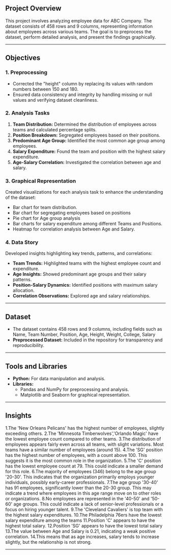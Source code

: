 ## Project Overview
This project involves analyzing employee data for ABC Company. The dataset consists of 458 rows and 9 columns, representing information about employees across various teams. The goal is to preprocess the dataset, perform detailed analysis, and present the findings graphically. 

---

## Objectives

### 1. **Preprocessing**
- Corrected the "height" column by replacing its values with random numbers between 150 and 180.
- Ensured data consistency and integrity by handling missing or null values and verifying dataset cleanliness.

### 2. **Analysis Tasks**
1. **Team Distribution:** Determined the distribution of employees across teams and calculated percentage splits.
2. **Position Breakdown:** Segregated employees based on their positions.
3. **Predominant Age Group:** Identified the most common age group among employees.
4. **Salary Expenditure:** Found the team and position with the highest salary expenditure.
5. **Age-Salary Correlation:** Investigated the correlation between age and salary.

### 3. **Graphical Representation**
Created visualizations for each analysis task to enhance the understanding of the dataset:
- Bar chart for team distribution.
- Bar chart for segregating employees based on positions
- Pie chart for Age group analysis
- Bar charts for salary expenditure among different Teams and Positions.
- Heatmap for correlation analysis between Age and Salary.

### 4. **Data Story**
Developed insights highlighting key trends, patterns, and correlations:
- **Team Trends:** Highlighted teams with the highest employee count and expenditure.
- **Age Insights:** Showed predominant age groups and their salary patterns.
- **Position-Salary Dynamics:** Identified positions with maximum salary allocation.
- **Correlation Observations:** Explored age and salary relationships.

---

## Dataset
- The dataset contains 458 rows and 9 columns, including fields such as Name, Team	Number, Position, Age, Height, Weight, College, Salary
- **Preprocessed Dataset:** Included in the repository for transparency and reproducibility.

---

## Tools and Libraries
- **Python:** For data manipulation and analysis.
- **Libraries:**
  - Pandas and NumPy for preprocessing and analysis.
  - Matplotlib and Seaborn for graphical representation.

---

## Insights
1.The 'New Orleans Pelicans' has the highest number of employees, slightly exceeding others.
2.The 'Minnesota Timberwolves','Orlando Magic' have the lowest employee count compared to other teams.
3.The distribution of employees appears fairly even across all teams, with slight variations. Most teams have a similar number of employees (around 15).
4.The 'SG' position has the highest number of employees, with a count above 100. This suggests it is the most common role in the organization.
5.The 'C' position has the lowest employee count at 79. This could indicate a smaller demand for this role.
6.The majority of employees (346) belong to the age group '20-30'. This indicates that the organization primarily employs younger individuals, possibly early-career professionals.
7.The age group '30-40' has 91 employees, significantly lower than the 20-30 group. This may indicate a trend where employees in this age range move on to other roles or organizations.
8.No employees are represented in the '40-50' and '50-60' age groups. This could indicate a lack of senior-level professionals or a focus on hiring younger talent.
9.The 'Cleveland Cavaliers' is top team with the highest salary expenditures.
10.The Philadelphia 76ers have the lowest salary expenditure among the teams
11.Position 'C' appears to have the highest total salary.
12.Position 'SG' appears to have the lowest total salary
13.The value between Age and Salary is 0.21, indicating a weak positive correlation.
14.This means that as age increases, salary tends to increase slightly, but the relationship is not strong.

---

